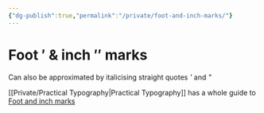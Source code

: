 ```yaml
---
{"dg-publish":true,"permalink":"/private/foot-and-inch-marks/"}
---
```


# Foot ′ & inch ″ marks

Can also be approximated by italicising straight quotes *'* and *"*

[[Private/Practical Typography\|Practical Typography]] has a whole guide to [Foot and inch marks](https://practicaltypography.com/foot-and-inch-marks.html)